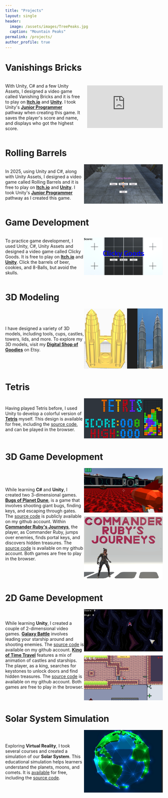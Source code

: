 ```yaml
---
title: "Projects"
layout: single
header: 
  image: /assets/images/TreePeaks.jpg
  caption: "Mountain Peaks"
permalink: /projects/
author_profile: true
---
```

Vanishings Bricks
===============
<div style="display: flex; align-items: center; gap: 20px;">
  <div style="flex: 1;">
    <p>With Unity, C# and a few Unity Assets, I designed a video game called Vanishing Bricks and it is free to play on <strong><a href="https://captain-garneto.itch.io/vanishing-bricks">Itch.io</a></strong> and <strong><a href="https://play.unity.com/en/games/0a96c1bb-b60d-4bde-84ad-bdd0b7d3676b/vanishing-bricks">Unity</a></strong>. I took Unity's <strong><a href="https://learn.unity.com/u/6307e86fedbc2a200a139855">Junior Programmer</a></strong> pathway when creating this game. It saves the player's score and name, and displays who got the highest score.</p>
  </div>
  <div style="flex: 1; text-align: right;">
    <iframe style="width: 100%; aspect-ratio: 16/9;" src="https://www.youtube.com/embed/rqQNbVH4tjA" frameborder="0" allowfullscreen></iframe>
  </div>
</div>

Rolling Barrels
===============
<div style="display: flex; align-items: center;">
  <div style="flex: 1;">
    <p>In 2025, using Unity and C#, along with Unity Assets, I designed a video game called Rolling Barrels and it is free to play on <strong><a href="https://captain-garneto.itch.io/sparkling-oil">Itch.io</a></strong> and <strong><a href="https://play.unity.com/en/games/5b1182ad-d41e-494b-baf7-b04c77d0e10e/rolling-barrels">Unity</a></strong>. I took Unity's <strong><a href="https://learn.unity.com/u/6307e86fedbc2a200a139855">Junior Programmer</a></strong> pathway as I created this game.</p>
  </div>
  <div style="flex: 1; text-align: right;">
    <img src="/assets/images/RollingBarrels.png" alt="Rolling Barrels">
  </div>
</div>

Game Development
================
<div style="display: flex; align-items: center;">
  <div style="flex: 1;">
    <p>To practice game development, I used Unity, C#, Unity Assets and designed a video game called Clicky Goods. It is free to play on <strong><a href="https://captain-garneto.itch.io/clicky-goods">Itch.io</a></strong> and <strong><a href="https://play.unity.com/en/games/78977249-5d59-4a28-9ec1-b04a5477fb41/clicky-goods">Unity</a></strong>. Click the barrels of beer, cookies, and 8-Balls, but avoid the skulls.</p>
  </div>
  <div style="flex: 1; text-align: right;">
    <img src="/assets/images/Menu.png" alt="Clicky Goods">
  </div>
</div>

3D Modeling
============
<div style="display: flex; align-items: center;">
  <div style="flex: 1;">
    <p>I have designed a variety of 3D models, including tools, cups, castles, towers, lids, and more. To explore my 3D models, visit my <strong><a href="https://www.etsy.com/ca/shop/DigitalShopOfGoodies">Digital Shop of Goodies</a></strong> on Etsy. </p>
  </div>
  <div style="flex: 1; text-align: right;">
    <img src="/assets/images/3D Model.png" alt="3D Modelling">
  </div>
</div>

Tetris
======
<div style="display: flex; align-items: center;">
  <div style="flex: 1;">
    <p>Having played Tetris before, I used Unity to develop a colorful version of <strong><a href="https://captain-garneto.itch.io/tetris-coursera">Tetris</a></strong> myself. This design is available for free, including the <a href="https://github.com/crispruby/CSharp-Unity-Tetris">source code</a>, and can be played in the browser.</p>
  </div>
  <div style="flex: 1; text-align: right;">
    <img src="/assets/images/Tetris.png" alt="Tetris">
  </div>
</div>

3D Game Development
===================
<div style="display: flex; align-items: center;">
  <div style="flex: 1;">
<p>While learning <strong>C#</strong> and <strong>Unity</strong>, I created two 3-dimensional games. <a href="https://captain-garneto.itch.io/bugs-of-planet-dune"><strong>Bugs of Planet Dune</strong></a>, is a game that involves shooting giant bugs, finding keys, and escaping through gates. The <a href="https://github.com/crispruby/CSharp-Unity-Bugs-of-Planet-Dune">source code</a> is publicly available on my github account. Within <a href="https://captain-garneto.itch.io/commander"><strong>Commander Ruby's Journeys</strong></a>, the player, as Commander Ruby, jumps over enemies, finds portal keys, and discovers hidden treasures. The <a href="https://github.com/crispruby/CSharp-Unity-Commander-Ruby-on-Journey">source code</a> is available on my github account. Both games are free to play in the browser.</p>
  </div>
  <div style="flex: 1; text-align: right;">
    <img src="/assets/images/Dune.png" alt="Bugs of Planet Dune" style="margin-bottom: 10px;">
    <img src="/assets/images/Ruby.png" alt="Commander Ruby's Journeys">
  </div>
</div>

2D Game Development
===================
<div style="display: flex; align-items: center;">
  <div style="flex: 1;">
    <p>While learning <strong>Unity</strong>, I created a couple of 2-dimensional video games. <a href="https://captain-garneto.itch.io/galaxy-battle"><strong>Galaxy Battle</strong></a> involves leading your starship around and shooting enemies. The <a href="https://github.com/crispruby/CSharp-Unity-Space-Blaster">source code</a> is available on my github account. <a href="https://captain-garneto.itch.io/king-of-time-travel"><strong>King of Time Travel</strong></a> features a mix of animation of castles and starships. The player, as a king, searches for keystones to unlock doors and find hidden treasures. The <a href="https://github.com/crispruby/CSharp-Unity-King-of-Time-Travel">source code</a> is available on my github account. Both games are free to play in the browser.</p>
  </div>
  <div style="flex: 1; text-align: right;">
    <img src="/assets/images/Galaxy Battle.png" alt="Galaxy Battle" style="margin-bottom: 10px;">
    <img src="/assets/images/King.png" alt="King of Time Travel">
  </div>
</div>

Solar System Simulation
=======================
<div style="display: flex; align-items: center;">
  <div style="flex: 1;">
    <p>Exploring <strong>Virtual Reality</strong>, I took several courses and created a simulation of our <strong>Solar System</strong>. This educational simulation helps learners understand the planets, moons, and comets. It is <a href="https://captain-garneto.itch.io/solar-system-simulator">available</a> for free, including the <a href="https://github.com/crispruby/CSharp-Unity-Virtual-Solar-System">source code</a>.</p>
  </div>
  <div style="flex: 1; text-align: right;">
    <img src="/assets/images/Earth.png" alt="Solar System Simulation">
  </div>
</div>
